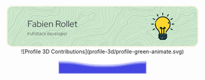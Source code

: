 <p align="center">
<img src="/image/banner.png">
![Profile 3D Contributions](profile-3d/profile-green-animate.svg)
<img src="/image/footer.svg">